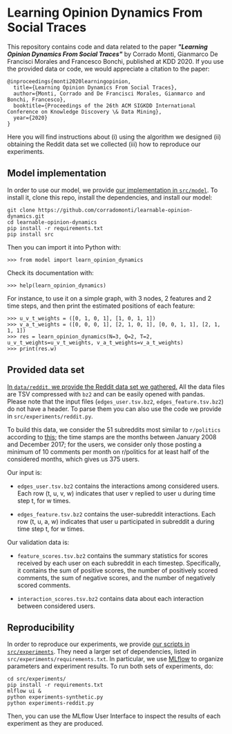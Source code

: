 # Learning Opinion Dynamics From Social Traces

This repository contains code and data related to the paper ***"Learning Opinion Dynamics From Social Traces"*** by Corrado Monti, Gianmarco De Francisci Morales and Francesco Bonchi, published at KDD 2020. If you use the provided data or code, we would appreciate a citation to the paper:

```
@inproceedings{monti2020learningopinion,
  title={Learning Opinion Dynamics From Social Traces},
  author={Monti, Corrado and De Francisci Morales, Gianmarco and Bonchi, Francesco},
  booktitle={Proceedings of the 26th ACM SIGKDD International Conference on Knowledge Discovery \& Data Mining},
  year={2020}
}
```

Here you will find instructions about (i) using the algorithm we designed (ii) obtaining the Reddit data set we collected (iii) how to reproduce our experiments.

## Model implementation

In order to use our model, we provide [our implementation in `src/model`](src/model). To install it, clone this repo, install the dependencies, and install our model:

```
git clone https://github.com/corradomonti/learnable-opinion-dynamics.git
cd learnable-opinion-dynamics
pip install -r requirements.txt
pip install src
```

Then you can import it into Python with:

```
>>> from model import learn_opinion_dynamics
```

Check its documentation with:

```
>>> help(learn_opinion_dynamics)
```

For instance, to use it on a simple graph, with 3 nodes, 2 features and 2 time steps, and then print the estimated positions of each feature:

```
>>> u_v_t_weights = ([0, 1, 0, 1], [1, 0, 1, 1])
>>> v_a_t_weights = ([0, 0, 0, 1], [2, 1, 0, 1], [0, 0, 1, 1], [2, 1, 1, 1])
>>> res = learn_opinion_dynamics(N=3, Q=2, T=2, u_v_t_weights=u_v_t_weights, v_a_t_weights=v_a_t_weights)
>>> print(res.w)
```

## Provided data set

[In `data/reddit`, we provide the Reddit data set we gathered.](data/reddit)
All the data files are TSV compressed with `bz2` and can be easily opened with pandas.
Please note that the input files (`edges_user.tsv.bz2`, `edges_feature.tsv.bz2`) do not have a header. To parse them you can also use the code we provide in `src/experiments/reddit.py`.

To build this data, we consider the 51 subreddits most similar to `r/politics` according to [this](https://www.shorttails.io/interactive-map-of-reddit-and-subreddit-similarity-calculator); the time stamps are the months between January 2008 and December 2017; for the users, we consider only those posting a minimum of 10 comments per month on r/politics for at least half of the considered months, which gives us 375 users.

Our input is:

- `edges_user.tsv.bz2` contains the interactions among considered users. Each row (t, u, v, w) indicates that user v replied to user u during time step t, for w times.

- `edges_feature.tsv.bz2` contains the user-subreddit interactions. Each row (t, u, a, w) indicates that user u participated in subreddit a during time step t, for w times.

Our validation data is:

- `feature_scores.tsv.bz2` contains the summary statistics for scores received by each user on each subreddit in each timestep. Specifically, it contains the sum of positive scores, the number of positively scored comments, the sum of negative scores, and the number of negatively scored comments.

- `interaction_scores.tsv.bz2` contains data about each interaction between considered users.

## Reproducibility

In order to reproduce our experiments, we provide [our scripts in `src/experiments`](src/experiments). They need a larger set of dependencies, listed in `src/experiments/requirements.txt`. In particular, we use [MLflow](https://github.com/mlflow/mlflow) to organize parameters and experiment results. To run both sets of experiments, do:

```
cd src/experiments/
pip install -r requirements.txt
mlflow ui &
python experiments-synthetic.py
python experiments-reddit.py
```

Then, you can use the MLflow User Interface to inspect the results of each experiment as they are produced.

